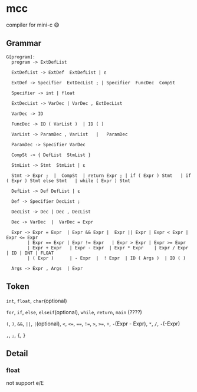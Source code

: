 # mcc

compiler for mini-c 😅

## Grammar

```
G[program]:
  program -> ExtDefList

  ExtDefList -> ExtDef  ExtDefList | ε

  ExtDef -> Specifier  ExtDecList ; | Specifier  FuncDec  CompSt

  Specifier -> int | float

  ExtDecList -> VarDec | VarDec , ExtDecList

  VarDec -> ID

  FuncDec -> ID ( VarList )  | ID ( )

  VarList -> ParamDec , VarList   |   ParamDec

  ParamDec -> Specifier VarDec

  CompSt -> { DefList  StmList }

  StmList -> Stmt  StmList | ε

  Stmt -> Expr ;  |  CompSt  | return Expr ; | if ( Expr ) Stmt   | if ( Expr ) Stmt else Stmt   | while ( Expr ) Stmt

  DefList -> Def DefList | ε

  Def -> Specifier DecList ;

  DecList -> Dec | Dec , DecList

  Dec -> VarDec  |  VarDec = Expr

  Expr -> Expr = Expr  | Expr && Expr |  Expr || Expr | Expr < Expr | Expr <= Expr
	 	| Expr == Expr | Expr != Expr	| Expr > Expr | Expr >= Expr
		| Expr + Expr	| Expr - Expr  | Expr * Expr	| Expr / Expr	| ID | INT | FLOAT
		| ( Expr )		| - Expr  |  ! Expr  | ID ( Args )  | ID ( )

  Args -> Expr , Args  | Expr
```

## Token

`int`, `float`, `char`(optional)

`for`, `if`, `else`, `elseif`(optional), `while`, `return`, `main` (????)

`(`, `)`, `&&`, `||`, `|`(optional), `<`, `<=`, `==`, `!=`, `>`, `>=`,
`+`, `-`(Expr - Expr), `*`, `/`, `-`(-Expr)

`,`, `;`,  `{`, `}`

## Detail

### float
not support e/E
